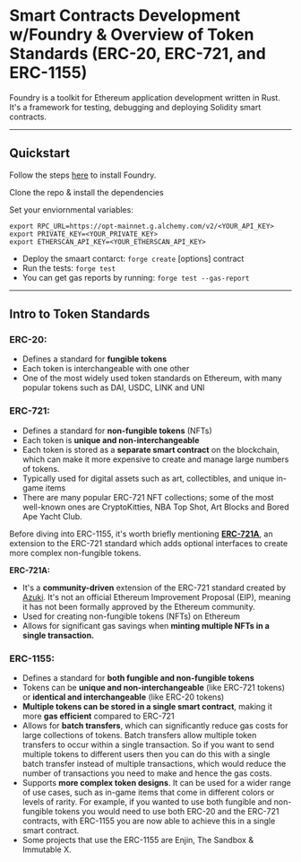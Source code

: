 #  Smart Contracts Development w/Foundry & Overview of Token Standards (ERC-20, ERC-721, and ERC-1155)

Foundry is a toolkit for Ethereum application development written in Rust. It's a framework for testing, debugging and deploying Solidity smart contracts.

---

## Quickstart

Follow the steps [here](https://book.getfoundry.sh/getting-started/installation) to install Foundry.

Clone the repo & install the dependencies

Set your enviornmental variables:
```
export RPC_URL=https://opt-mainnet.g.alchemy.com/v2/<YOUR_API_KEY>
export PRIVATE_KEY=<YOUR_PRIVATE_KEY>
export ETHERSCAN_API_KEY=<YOUR_ETHERSCAN_API_KEY>
```

- Deploy the smaart contarct: `forge create` [options] contract
- Run the tests: `forge test`
- You can get gas reports by running: `forge test --gas-report`

---

## Intro to Token Standards

### ERC-20:

- Defines a standard for **fungible tokens**
- Each token is interchangeable with one other
- One of the most widely used token standards on Ethereum, with many popular tokens such as DAI, USDC, LINK and UNI


### ERC-721:

- Defines a standard for **non-fungible tokens** (NFTs)
- Each token is **unique and non-interchangeable**
- Each token is stored as a **separate smart contract** on the blockchain, which can make it more expensive to create and manage large numbers of tokens.
- Typically used for digital assets such as art, collectibles, and unique in-game items
- There are many popular ERC-721 NFT collections; some of the most well-known ones are CryptoKitties, NBA Top Shot, Art Blocks and Bored Ape Yacht Club.


Before diving into ERC-1155, it's worth briefly mentioning [**ERC-721A**](https://github.com/chiru-labs/ERC721A), an extension to the ERC-721 standard which adds optional interfaces to create more complex non-fungible tokens.

**ERC-721A:**

- It's a **community-driven** extension of the ERC-721 standard created by [Azuki](https://www.azuki.com/erc721a). It's not an official Ethereum Improvement Proposal (EIP), meaning it has not been formally approved by the Ethereum community.
- Used for creating non-fungible tokens (NFTs) on Ethereum
- Allows for significant gas savings when **minting multiple NFTs in a single transaction.**


### ERC-1155:

- Defines a standard for **both fungible and non-fungible tokens**
- Tokens can be **unique and non-interchangeable** (like ERC-721 tokens) or **identical and interchangeable** (like ERC-20 tokens)
- **Multiple tokens can be stored in a single smart contract**, making it more **gas efficient** compared to ERC-721
- Allows for **batch transfers**, which can significantly reduce gas costs for large collections of tokens. Batch transfers allow multiple token transfers to occur within a single transaction. So if you want to send multiple tokens to different users then you can do this with a single batch transfer instead of multiple transactions, which would reduce the number of transactions you need to make and hence the gas costs.
- Supports **more complex token designs**. It can be used for a wider range of use cases, such as in-game items that come in different colors or levels of rarity. For example, if you wanted to use both fungible and non-fungible tokens you would need to use both ERC-20 and the ERC-721 contracts, with ERC-1155 you are now able to achieve this in a single smart contract.
- Some projects that use the ERC-1155 are Enjin, The Sandbox & Immutable X.